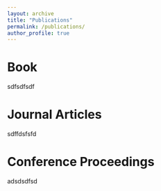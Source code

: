 ```yaml
---
layout: archive
title: "Publications"
permalink: /publications/
author_profile: true
---
```


Book
======
sdfsdfsdf

Journal Articles
======
sdffdsfsfd

Conference Proceedings 
======
adsdsdfsd

